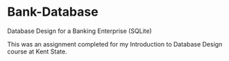 # Bank-Database
Database Design for a Banking Enterprise (SQLite)

This was an assignment completed for my Introduction to Database Design course at Kent State.
